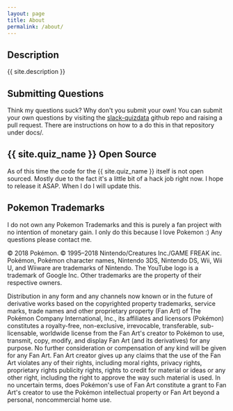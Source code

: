 ```yaml
---
layout: page
title: About
permalink: /about/
---
```


## Description

{{ site.description }}

## Submitting Questions

Think my questions suck? Why don't you submit your own! You can submit
your own questions by visiting the [slack-quizdata](https://github.com/Beartime234/slack-quizdata) github repo and raising
a pull request. There are instructions on how to a do this in that repository under docs/.

## {{ site.quiz_name }} Open Source

As of this time the code for the {{ site.quiz_name }} itself is not open sourced.
Mostly due to the fact it's a little bit of a hack job right now. I hope to release it
ASAP. When I do I will update this.


## Pokemon Trademarks

I do not own any Pokemon Trademarks and this is purely a fan project with no intention of
monetary gain. I only do this because I love Pokemon :) Any questions please
contact me.

© 2018 Pokémon. © 1995–2018 Nintendo/Creatures Inc./GAME FREAK inc. Pokémon,
Pokémon character names, Nintendo 3DS, Nintendo DS, Wii, Wii U, and Wiiware are
trademarks of Nintendo. The YouTube logo is a trademark of Google Inc. Other trademarks
are the property of their respective owners.

Distribution in any form and any channels now known or in the future of
derivative works based on the copyrighted property trademarks, service marks,
trade names and other proprietary property (Fan Art) of The Pokémon Company
International, Inc., its affiliates and licensors (Pokémon) constitutes
a royalty-free, non-exclusive, irrevocable, transferable, sub-licensable,
worldwide license from the Fan Art's creator to Pokémon to use, transmit,
copy, modify, and display Fan Art (and its derivatives) for any purpose.
No further consideration or compensation of any kind will be given for any Fan Art.
Fan Art creator gives up any claims that the use of the Fan Art violates any of their rights,
including moral rights, privacy rights, proprietary rights publicity rights, rights to credit
for material or ideas or any other right, including the right to approve the way such material
is used. In no uncertain terms, does Pokémon's use of Fan Art constitute a
grant to Fan Art's creator to use the Pokémon intellectual property or Fan Art
beyond a personal, noncommercial home use.